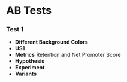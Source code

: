 # AB Tests

### Test 1
- **Different Background Colors**
- **US1**
- **Metrics** Retention and Net Promoter Score
- **Hypothesis**
- **Experiment**
- **Variants**
